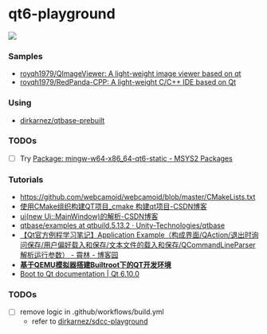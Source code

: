qt6-playground
==============
![](https://github.com/dirkarnez/qt6-playground/actions/workflows/build.yml/badge.svg)

### Samples
- [royqh1979/QImageViewer: A light-weight image viewer based on qt](https://github.com/royqh1979/QImageViewer)
- [royqh1979/RedPanda-CPP: A light-weight C/C++ IDE based on Qt](https://github.com/royqh1979/RedPanda-CPP)

### Using
- [dirkarnez/qtbase-prebuilt](https://github.com/dirkarnez/qtbase-prebuilt)

### TODOs
- [ ] Try [Package: mingw-w64-x86_64-qt6-static - MSYS2 Packages](https://packages.msys2.org/packages/mingw-w64-x86_64-qt6-static)

### Tutorials
- https://github.com/webcamoid/webcamoid/blob/master/CMakeLists.txt
- [使用CMake组织构建QT项目_cmake 构建qt项目-CSDN博客](https://blog.csdn.net/yang1fei2/article/details/141777944)
- [ui(new Ui::MainWindow)的解析-CSDN博客](https://blog.csdn.net/sinat_31608641/article/details/130674349)
- [qtbase/examples at qtbuild.5.13.2 · Unity-Technologies/qtbase](https://github.com/Unity-Technologies/qtbase/tree/qtbuild.5.13.2/examples)
- [【Qt官方例程学习笔记】Application Example（构成界面/QAction/退出时询问保存/用户偏好载入和保存/文本文件的载入和保存/QCommandLineParser解析运行参数） - 霄林 - 博客园](https://www.cnblogs.com/pplxlee/p/11013938.html)
- [**基于QEMU模拟器搭建Builtroot下的QT开发环境**](https://www.cnblogs.com/arnoldlu/p/17250728.html)
- [Boot to Qt documentation | Qt 6.10.0](https://doc.qt.io/Boot2Qt/)

### TODOs
- [ ] remove logic in .github/workflows/build.yml
  - refer to [dirkarnez/sdcc-playground](https://github.com/dirkarnez/sdcc-playground)
